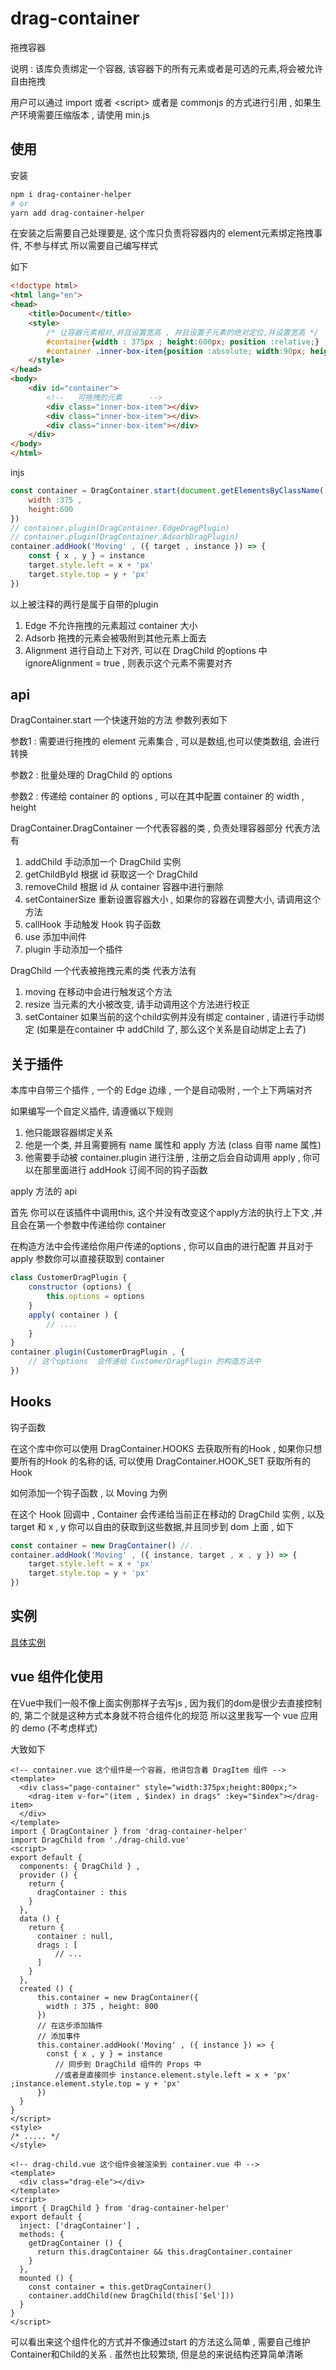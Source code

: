# drag-container
拖拽容器

说明 : 该库负责绑定一个容器, 该容器下的所有元素或者是可选的元素,将会被允许自由拖拽

用户可以通过 import 或者 &lt;script&gt; 或者是 commonjs 的方式进行引用 , 如果生产环境需要压缩版本 , 请使用 min.js 


## 使用  
安装
```bash
npm i drag-container-helper
# or 
yarn add drag-container-helper
```

在安装之后需要自己处理要是, 这个库只负责将容器内的 element元素绑定拖拽事件, 不参与样式 所以需要自己编写样式

如下 
```html
<!doctype html>
<html lang="en">
<head>
    <title>Document</title>
    <style>
        /* 让容器元素相对,并且设置宽高 , 并且设置子元素的绝对定位,并设置宽高 */
        #container{width : 375px ; height:600px; position :relative;}
        #container .inner-box-item{position :absolute; width:90px; height:90px ;}
    </style>
</head>
<body>
    <div id="container">
        <!--   可拖拽的元素      -->
        <div class="inner-box-item"></div>
        <div class="inner-box-item"></div>
        <div class="inner-box-item"></div>
    </div>
</body>
</html>
```

injs 
```javascript
const container = DragContainer.start(document.getElementsByClassName('block-test'),{} , {
    width :375 ,
    height:600
}) 
// container.plugin(DragContainer.EdgeDragPlugin)
// container.plugin(DragContainer.AdsorbDragPlugin)
container.addHook('Moving' , ({ target , instance }) => {
    const { x , y } = instance
    target.style.left = x + 'px'
    target.style.top = y + 'px'
})
```


以上被注释的两行是属于自带的plugin
1. Edge 不允许拖拽的元素超过 container 大小
2. Adsorb 拖拽的元素会被吸附到其他元素上面去 
3. Alignment 进行自动上下对齐, 可以在 DragChild 的options 中 ignoreAlignment = true , 则表示这个元素不需要对齐

## api
DragContainer.start 一个快速开始的方法 
参数列表如下 

参数1 : 需要进行拖拽的 element 元素集合 , 可以是数组,也可以使类数组, 会进行转换 

参数2 : 批量处理的 DragChild 的 options

参数2 : 传递给 container 的 options , 可以在其中配置 container 的 width , height 

DragContainer.DragContainer  一个代表容器的类 , 负责处理容器部分 
代表方法有 
1. addChild 手动添加一个 DragChild 实例 
2. getChildById 根据 id 获取这一个 DragChild 
3. removeChild 根据 id  从 container 容器中进行删除 
4. setContainerSize 重新设置容器大小 , 如果你的容器在调整大小, 请调用这个方法 
5. callHook 手动触发 Hook 钩子函数 
6. use 添加中间件 
7. plugin  手动添加一个插件

DragChild 一个代表被拖拽元素的类 
代表方法有 
1. moving 在移动中会进行触发这个方法
2. resize 当元素的大小被改变, 请手动调用这个方法进行校正
3. setContainer 如果当前的这个child实例并没有绑定 container , 请进行手动绑定 (如果是在container 中 addChild 了, 那么这个关系是自动绑定上去了)

## 关于插件 
本库中自带三个插件 , 一个的 Edge 边缘 , 一个是自动吸附 , 一个上下两端对齐 

如果编写一个自定义插件, 请遵循以下规则 
1. 他只能跟容器绑定关系 
2. 他是一个类, 并且需要拥有 name 属性和 apply 方法 (class 自带 name 属性)
3. 他需要手动被 container.plugin 进行注册 , 注册之后会自动调用 apply , 你可以在那里面进行 addHook 订阅不同的钩子函数

apply 方法的 api  

首先 你可以在该插件中调用this, 这个并没有改变这个apply方法的执行上下文 ,并且会在第一个参数中传递给你 container 

在构造方法中会传递给你用户传递的options , 你可以自由的进行配置 并且对于apply 参数你可以直接获取到 container  
```javascript
class CustomerDragPlugin {
    constructor (options) {
        this.options = options 
    }
    apply( container ) {
        // .... 
    }
}
container.plugin(CustomerDragPlugin , {
    // 这个options  会传递给 CustomerDragPlugin 的构造方法中 
})
```

## Hooks 
钩子函数

在这个库中你可以使用 DragContainer.HOOKS 去获取所有的Hook , 如果你只想要所有的Hook 的名称的话, 可以使用 DragContainer.HOOK_SET 
获取所有的Hook 

如何添加一个钩子函数 , 以 Moving 为例 

在这个 Hook 回调中 , Container 会传递给当前正在移动的 DragChild 实例 , 以及 target 和 x , y 
你可以自由的获取到这些数据,并且同步到 dom 上面   , 如下 

```javascript
const container = new DragContainer() //. .
container.addHook('Moving' , ({ instance, target , x , y }) => {
    target.style.left = x + 'px'
    target.style.top = y + 'px'
})
```


## 实例
[具体实例](./examples/index.html)



## vue 组件化使用 

在Vue中我们一般不像上面实例那样子去写js , 因为我们的dom是很少去直接控制的, 第二个就是这种方式本身就不符合组件化的规范
所以这里我写一个 vue 应用的 demo (不考虑样式)

大致如下 
```vue
<!-- container.vue 这个组件是一个容器, 他讲包含着 DragItem 组件 -->
<template>
  <div class="page-container" style="width:375px;height:800px;">
    <drag-item v-for="(item , $index) in drags" :key="$index"></drag-item>
  </div>
</template>
import { DragContainer } from 'drag-container-helper'
import DragChild from './drag-child.vue'
<script>
export default {
  components: { DragChild } ,
  provider () {
    return {
      dragContainer : this    
    }
  },
  data () {
    return {
      container : null,  
      drags : [
          // ... 
      ]
    }
  },
  created () {
      this.container = new DragContainer({
        width : 375 , height: 800 
      })
      // 在这步添加插件 
      // 添加事件 
      this.container.addHook('Moving' , ({ instance }) => {
        const { x , y } = instance 
          // 同步到 DragChild 组件的 Props 中
          //或者是直接同步 instance.element.style.left = x + 'px' ;instance.element.style.top = y + 'px' 
      })
  }
}
</script>
<style>
/* ..... */
</style>
```
```vue
<!-- drag-child.vue 这个组件会被渲染到 container.vue 中 -->
<template>
  <div class="drag-ele"></div>
</template>
<script>
import { DragChild } from 'drag-container-helper' 
export default {
  inject: ['dragContainer'] ,
  methods: {
    getDragContainer () {
      return this.dragContainer && this.dragContainer.container 
    }
  },
  mounted () {
    const container = this.getDragContainer()
    container.addChild(new DragChild(this['$el']))
  }
}
</script>
```


可以看出来这个组件化的方式并不像通过start 的方法这么简单 , 需要自己维护Container和Child的关系 . 虽然也比较繁琐, 但是总的来说结构还算简单清晰 
















